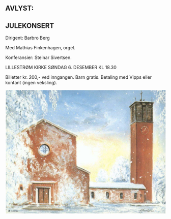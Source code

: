 ## AVLYST:
## JULEKONSERT 
Dirigent: Barbro Berg

Med Mathias Finkenhagen, orgel. 

Konferansier: Steinar Sivertsen.

LILLESTRØM KIRKE SØNDAG 6. DESEMBER KL 18.30

Billetter kr. 200,- ved inngangen. Barn gratis. Betaling med Vipps eller kontant (ingen veksling).

![LillCanto Julekonsert 2019](assets/bilder_til_web/Lillestrom-kirke-web.jpg)


